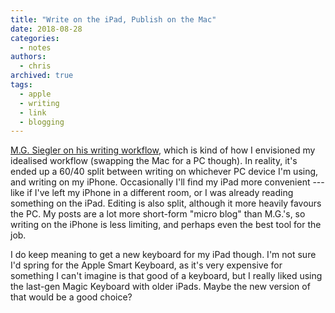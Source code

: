 ```yaml
---
title: "Write on the iPad, Publish on the Mac"
date: 2018-08-28
categories:
  - notes
authors:
  - chris
archived: true
tags:
  - apple
  - writing
  - link
  - blogging
---
```


[M.G. Siegler on his writing workflow](https://500ish.com/write-on-the-ipad-publish-on-the-mac-363a4272ed5b), which is kind of how I envisioned my idealised workflow (swapping the Mac for a PC though). In reality, it's ended up a 60/40 split between writing on whichever PC device I'm using, and writing on my iPhone. Occasionally I'll find my iPad more convenient --- like if I've left my iPhone in a different room, or I was already reading something on the iPad. Editing is also split, although it more heavily favours the PC. My posts are a lot more short-form "micro blog" than M.G.'s, so writing on the iPhone is less limiting, and perhaps even the best tool for the job.

I do keep meaning to get a new keyboard for my iPad though. I'm not sure I'd spring for the Apple Smart Keyboard, as it's very expensive for something I can't imagine is that good of a keyboard, but I really liked using the last-gen Magic Keyboard with older iPads. Maybe the new version of that would be a good choice?
